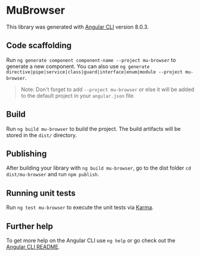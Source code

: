 # MuBrowser

This library was generated with [Angular CLI](https://github.com/angular/angular-cli) version 8.0.3.

## Code scaffolding

Run `ng generate component component-name --project mu-browser` to generate a new component. You can also use `ng generate directive|pipe|service|class|guard|interface|enum|module --project mu-browser`.
> Note: Don't forget to add `--project mu-browser` or else it will be added to the default project in your `angular.json` file. 

## Build

Run `ng build mu-browser` to build the project. The build artifacts will be stored in the `dist/` directory.

## Publishing

After building your library with `ng build mu-browser`, go to the dist folder `cd dist/mu-browser` and run `npm publish`.

## Running unit tests

Run `ng test mu-browser` to execute the unit tests via [Karma](https://karma-runner.github.io).

## Further help

To get more help on the Angular CLI use `ng help` or go check out the [Angular CLI README](https://github.com/angular/angular-cli/blob/master/README.md).
